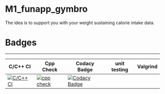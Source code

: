 # M1_funapp_gymbro
The idea is to support you with your weight sustaining calorie intake data.

# Badges
<hr>

|C/C++ CI | Cpp Check | Codacy Badge | unit testing | Valgrind |
|---------| ----------| -------------| -------------|----------|
|[![C/C++ CI](https://github.com/nameisfalaq/M1_funapp_gymbro/actions/workflows/g_cpp.yml/badge.svg)](https://github.com/nameisfalaq/M1_funapp_gymbro/actions/workflows/g_cpp.yml)|[![cpp check](https://github.com/nameisfalaq/M1_funapp_gymbro/actions/workflows/F_cpp.yml/badge.svg)](https://github.com/nameisfalaq/M1_funapp_gymbro/actions/workflows/F_cpp.yml)|[![Codacy Badge](https://app.codacy.com/project/badge/Grade/eb6f65ee4f744325b54b6f1c722fa5d7)](https://www.codacy.com/gh/nameisfalaq/M1_funapp_gymbro/dashboard?utm_source=github.com&amp;utm_medium=referral&amp;utm_content=nameisfalaq/M1_funapp_gymbro&amp;utm_campaign=Badge_Grade)|||
